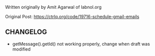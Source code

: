 
Written originally by Amit Agarwal of labnol.org

Original Post: https://ctrlq.org/code/19716-schedule-gmail-emails

## CHANGELOG
- getMessage().getId() not working properly, change when draft was modified
